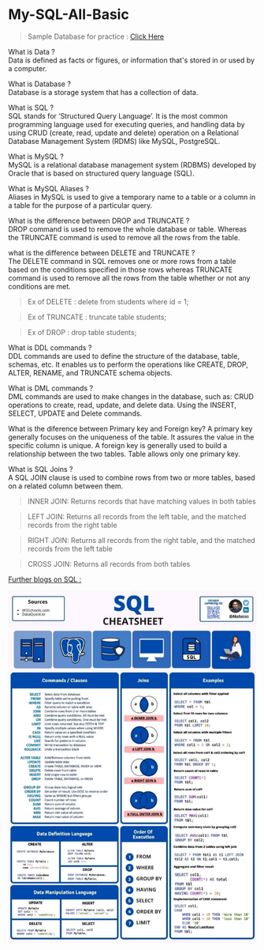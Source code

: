 # My-SQL-All-Basic

>Sample Database for practice : <a href = "https://github.com/harsha547/ClassicModels-Database-Queries/blob/master/database.sql" target="_blank" > Click Here </a>

What is Data ?<br>
Data is defined as facts or figures, or information that's stored in or used by a computer.

What is Database ?<br>
Database is a storage system that has a collection of data. 

What is SQL ? <br>
SQL stands for ‘Structured Query Language’. It is the most common programming language used for executing queries, and handling data by using CRUD (create, read, update and delete) operation on a Relational Database Management System (RDMS) like MySQL, PostgreSQL.

What is MySQL ?<br>
MySQL is a relational database management system (RDBMS) developed by Oracle that is based on structured query language (SQL).

What is MySQL Aliases ? <br>
Aliases in MySQL is used to give a temporary name to a table or a column in a table for the purpose of a particular query.

What is the difference between DROP and TRUNCATE ?<br>
DROP command is used to remove the whole database or table. Whereas the TRUNCATE command is used to remove all the rows from the table.

what is the difference between DELETE and TRUNCATE ?<BR>
 The DELETE command in SQL removes one or more rows from a table based on the conditions specified in those rows whereas TRUNCATE command is used to remove all the rows from the table whether or not any conditions are met. 
 
 > Ex of DELETE : delete from students where id = 1;<BR>
 
 > Ex of TRUNCATE : truncate table students; <br>
 
 >Ex of DROP : drop table students; 
 
What is DDL commands ?<br>
DDL commands are used to define the structure of the database, table, schemas, etc. It enables us to perform the operations like CREATE, DROP, ALTER, RENAME, and TRUNCATE schema objects.

What is DML commands ?<br>
DML commands are used to make changes in the database, such as: CRUD operations to create, read, update, and delete data. Using the INSERT, SELECT, UPDATE and Delete commands.

What is the diference between Primary key and Foreign key?
A primary key generally focuses on the uniqueness of the table. It assures the value in the specific column is unique. A foreign key is generally used to build a relationship between the two tables. Table allows only one primary key.
 
 What is SQL Joins ?<br>
 A SQL JOIN clause is used to combine rows from two or more tables, based on a related column between them.<br>
 
>INNER JOIN: Returns records that have matching values in both tables<br> 
 
>LEFT JOIN: Returns all records from the left table, and the matched records from the right table<br>
 
>RIGHT JOIN: Returns all records from the right table, and the matched records from the left table<br>
 
>CROSS JOIN: Returns all records from both tables<br>


 <a href="https://intellipaat.com/blog/tutorial/sql-tutorial/" target="_blank">Further blogs on SQL :</a>




![](SQL.jpg)
